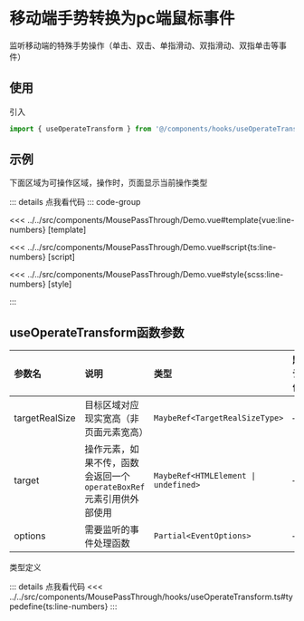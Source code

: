# 移动端手势转换为pc端鼠标事件

监听移动端的特殊手势操作（单击、双击、单指滑动、双指滑动、双指单击等事件）

## 使用

引入

```ts
import { useOperateTransform } from '@/components/hooks/useOperateTransform'
```

## 示例

下面区域为可操作区域，操作时，页面显示当前操作类型

<script setup lang="ts">
import Demo from '@/components/MousePassThrough/Demo.vue'

</script>

<Demo></Demo>

::: details 点我看代码
::: code-group

<<< ../../src/components/MousePassThrough/Demo.vue#template{vue:line-numbers} [template]

<<< ../../src/components/MousePassThrough/Demo.vue#script{ts:line-numbers} [script]

<<< ../../src/components/MousePassThrough/Demo.vue#style{scss:line-numbers} [style]

:::

## useOperateTransform函数参数

|       参数名          |        说明         |      类型      |    默认值     |
| :------------------- | :------------------ | :-------------| :----------- |
| targetRealSize            | 目标区域对应现实宽高（非页面元素宽高）      | `MaybeRef<TargetRealSizeType>`        |   —   |
| target             | 操作元素，如果不传，函数会返回一个`operateBoxRef`元素引用供外部使用      | `MaybeRef<HTMLElement \| undefined>`        |   —   |
| options             | 需要监听的事件处理函数      | `Partial<EventOptions>`        |   —   |

类型定义

::: details 点我看代码
<<< ../../src/components/MousePassThrough/hooks/useOperateTransform.ts#typedefine{ts:line-numbers}
:::
